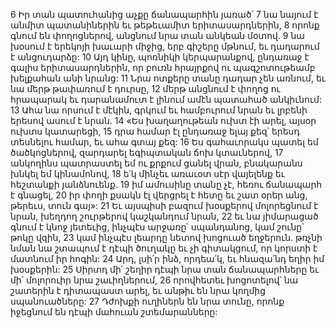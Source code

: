 6 Իր տան պատուհանից աչքը ճանապարհին յառած՝
7 նա նայում է անմիտ պատանիներին եւ թեթեւամիտ երիտասարդներին,
8 որոնք գնում են փողոցներով,
անցնում նրա տան անկեան մօտով.
9 նա խօսում է երեկոյի խաւարի միջից,
երբ գիշերը մթնում, եւ դադարում է անցուդարձը:
10 Այդ կինը, պոռնիկի կերպարանքով,
ընդառաջ է գալիս երիտասարդներին,
որ բուռն հրայրքով ու պագշոտութեամբ խելքահան անի նրանց:
11 Նրա ոտքերը տանը դադար չեն առնում,
եւ նա մերթ թափառում է դուրսը,
12 մերթ անցնում է փողոց ու հրապարակ
եւ դարանամուտ է լինում ամէն պատահած անկիւնում:
13 Ահա նա որսում է մէկին,
գրկում եւ համբուրում նրան
եւ լրբենի երեսով ասում է նրան.
14 «Ես խաղաղութեան ուխտ էի արել,
այսօր ուխտս կատարեցի,
15 դրա համար էլ ընդառաջ ելայ քեզ՝ երեսդ տեսնելու համար,
եւ ահա գտայ քեզ:
16 Ես գահաւորակս պատել եմ ծածկոցներով,
զարդարել եգիպտական ճոխ կտաւներով,
17 անկողինս պատրաստել եմ ու քրքում ցանել վրան,
բնակարանս խնկել եմ կինամոնով,
18 ե՛կ մինչեւ առաւօտ սէր վայելենք եւ հեշտանքի յանձնուենք.
19 իմ ամուսինը տանը չէ,
հեռու ճանապարհ է գնացել,
20 իր փողի քսակն էլ վերցրել է հետը
եւ շատ օրեր անց, թերեւս, տուն գայ»:
21 Եւ այսպիսի բազում խօսքերով մոլորեցնում է նրան,
խեղդող շուրթերով կաշկանդում նրան,
22 եւ նա յիմարացած գնում է կնոջ յետեւից,
ինչպէս արջառը՝ սպանդանոց,
կամ շունը՝ թոկը վզին,
23 կամ ինչպէս լեարդը նետով խոցուած եղջերուն.
թռչնի նման նա շտապում է դէպի ծուղակը
եւ չի գիտակցում, որ կորստի է մատնում իր հոգին:
24 Արդ, լսի՛ր ինձ, որդեա՛կ,
եւ հնազա՛նդ եղիր իմ խօսքերին:
25 Սիրտդ մի՛ շեղիր դէպի նրա տան ճանապարհները
եւ մի՛ մոլորուիր նրա շաւիղներում,
26 որովհետեւ խոցոտելով՝ նա շատերին է դիտապաստ արել,
եւ անթիւ են նրա կողմից սպանուածները:
27 Դժոխքի ուղիներն են նրա տունը,
որոնք իջեցնում են դէպի մահուան շտեմարանները:
